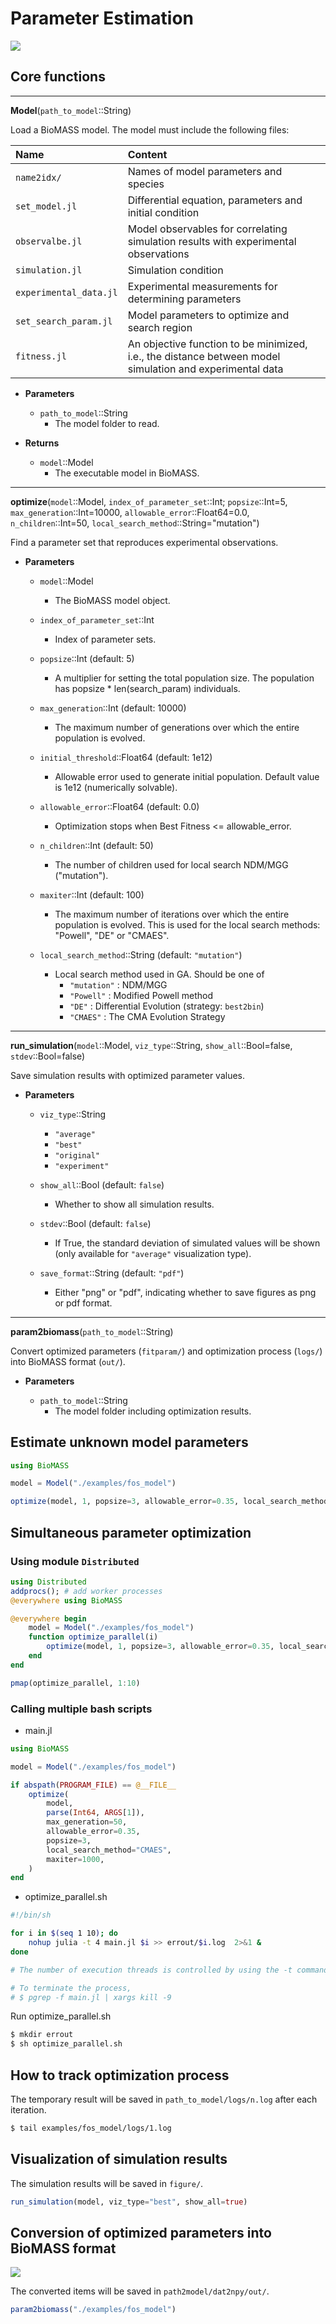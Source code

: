 # Parameter Estimation

![](../assets/result.png)

## Core functions

---

**Model**(`path_to_model`::String)

Load a BioMASS model. The model must include the following files:

| Name                   | Content                                                                                                  |
| :--------------------- | :------------------------------------------------------------------------------------------------------- |
| `name2idx/`            | Names of model parameters and species                                                                    |
| `set_model.jl`         | Differential equation, parameters and initial condition                                                  |
| `observalbe.jl`        | Model observables for correlating simulation results with experimental observations                      |
| `simulation.jl`        | Simulation condition                                                                                     |
| `experimental_data.jl` | Experimental measurements for determining parameters                                                     |
| `set_search_param.jl`  | Model parameters to optimize and search region                                                           |
| `fitness.jl`           | An objective function to be minimized, i.e., the distance between model simulation and experimental data |

- **Parameters**

  - `path_to_model`::String
    - The model folder to read.

- **Returns**
  - `model`::Model
    - The executable model in BioMASS.

---

**optimize**(`model`::Model, `index_of_parameter_set`::Int; `popsize`::Int=5, `max_generation`::Int=10000, `allowable_error`::Float64=0.0, `n_children`::Int=50, `local_search_method`::String="mutation")

Find a parameter set that reproduces experimental observations.

- **Parameters**

  - `model`::Model

    - The BioMASS model object.

  - `index_of_parameter_set`::Int

    - Index of parameter sets.

  - `popsize`::Int (default: 5)

    - A multiplier for setting the total population size. The population has popsize \* len(search_param) individuals.

  - `max_generation`::Int (default: 10000)

    - The maximum number of generations over which the entire population is evolved.

  - `initial_threshold`::Float64 (default: 1e12)

    - Allowable error used to generate initial population. Default value is 1e12 (numerically solvable).

  - `allowable_error`::Float64 (default: 0.0)

    - Optimization stops when Best Fitness <= allowable_error.

  - `n_children`::Int (default: 50)

    - The number of children used for local search NDM/MGG ("mutation").

  - `maxiter`::Int (default: 100)

    - The maximum number of iterations over which the entire population is evolved. This is used for the local search methods: "Powell", "DE" or "CMAES".

  - `local_search_method`::String (default: `"mutation"`)

    - Local search method used in GA. Should be one of
      - `"mutation"` : NDM/MGG
      - `"Powell"` : Modified Powell method
      - `"DE"` : Differential Evolution (strategy: `best2bin`)
      - `"CMAES"` : The CMA Evolution Strategy

---

**run_simulation**(`model`::Model, `viz_type`::String, `show_all`::Bool=false, `stdev`::Bool=false)

Save simulation results with optimized parameter values.

- **Parameters**

  - `viz_type`::String

    - `"average"`
    - `"best"`
    - `"original"`
    - `"experiment"`

  - `show_all`::Bool (default: `false`)

    - Whether to show all simulation results.

  - `stdev`::Bool (default: `false`)

    - If True, the standard deviation of simulated values will be shown
      (only available for `"average"` visualization type).

  - `save_format`::String (default: `"pdf"`)
    - Either "png" or "pdf", indicating whether to save figures as png or pdf format.

---

**param2biomass**(`path_to_model`::String)

Convert optimized parameters (`fitparam/`) and optimization process (`logs/`) into BioMASS format (`out/`).

- **Parameters**

  - `path_to_model`::String
    - The model folder including optimization results.

## Estimate unknown model parameters

```julia
using BioMASS

model = Model("./examples/fos_model")

optimize(model, 1, popsize=3, allowable_error=0.35, local_search_method="DE")
```

## Simultaneous parameter optimization

### Using module `Distributed`

```julia
using Distributed
addprocs(); # add worker processes
@everywhere using BioMASS

@everywhere begin
    model = Model("./examples/fos_model")
    function optimize_parallel(i)
        optimize(model, 1, popsize=3, allowable_error=0.35, local_search_method="DE")
    end
end

pmap(optimize_parallel, 1:10)
```

### Calling multiple bash scripts

- main.jl

```julia
using BioMASS

model = Model("./examples/fos_model")

if abspath(PROGRAM_FILE) == @__FILE__
    optimize(
        model,
        parse(Int64, ARGS[1]),
        max_generation=50,
        allowable_error=0.35,
        popsize=3,
        local_search_method="CMAES",
        maxiter=1000,
    )
end
```

- optimize_parallel.sh

```bash
#!/bin/sh

for i in $(seq 1 10); do
    nohup julia -t 4 main.jl $i >> errout/$i.log  2>&1 &
done

# The number of execution threads is controlled by using the -t command line argument (local_search_method == "CMAES").

# To terminate the process,
# $ pgrep -f main.jl | xargs kill -9
```

Run optimize_parallel.sh

```bash
$ mkdir errout
$ sh optimize_parallel.sh
```

## How to track optimization process

The temporary result will be saved in `path_to_model/logs/n.log` after each iteration.

```bash
$ tail examples/fos_model/logs/1.log
```

## Visualization of simulation results

The simulation results will be saved in `figure/`.

```julia
run_simulation(model, viz_type="best", show_all=true)
```

## Conversion of optimized parameters into BioMASS format

![](../assets/conversion.png)

The converted items will be saved in `path2model/dat2npy/out/`.

```julia
param2biomass("./examples/fos_model")
```
